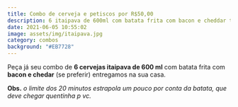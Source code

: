 ```yaml
---
title: Combo de cerveja e petiscos por R$50,00
description: 6 itaipava de 600ml com batata frita com bacon e cheddar todas as quartas.
date: 2021-06-05 10:55:02
image: assets/img/itaipava.jpg
category: combos
background: "#EB7728"
---
```

Peça já seu combo de **6 cervejas itaipava de 600 ml** com batata frita com **bacon e chedar** (se preferir) entregamos na sua casa.

**Obs.** *o limite dos 20 minutos estrapola um pouco por conta da batata, que deve chegar quentinha p vc.*